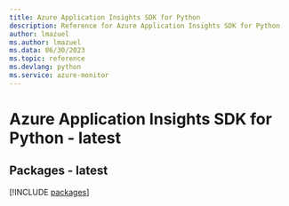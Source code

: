 ```yaml
---
title: Azure Application Insights SDK for Python
description: Reference for Azure Application Insights SDK for Python
author: lmazuel
ms.author: lmazuel
ms.data: 06/30/2023
ms.topic: reference
ms.devlang: python
ms.service: azure-monitor
---
```

# Azure Application Insights SDK for Python - latest
## Packages - latest
[!INCLUDE [packages](application-insights-index.md)]